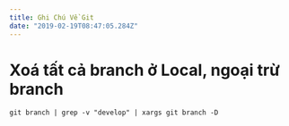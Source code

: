 ```yaml
---
title: Ghi Chú Về Git
date: "2019-02-19T08:47:05.284Z"
---
```


# Xoá tất cả branch ở Local, ngoại trừ branch 

```
git branch | grep -v "develop" | xargs git branch -D
```

